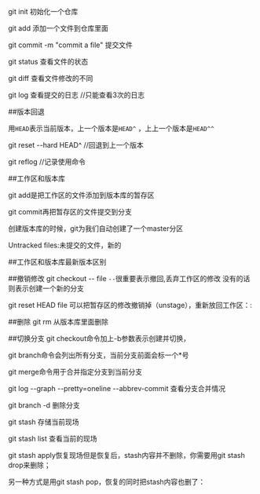 git init 初始化一个仓库

git add 添加一个文件到仓库里面

git commit -m "commit a file"   提交文件

git status 查看文件的状态

git diff  查看文件修改的不同

 git log 查看提交的日志  //只能查看3次的日志
 
##版本回退

用`HEAD`表示当前版本，上一个版本是`HEAD^` ，上上一个版本是`HEAD^^`

git reset --hard HEAD^   //回退到上一个版本

git reflog  //记录使用命令

##工作区和版本库

git add是把工作区的文件添加到版本库的暂存区

git commit再把暂存区的文件提交到分支

创建版本库的时候，git为我们自动创建了一个master分区

Untracked files:未提交的文件，新的

##工作区和版本库最新版本区别

##撤销修改
git checkout -- file      `--`很重要表示撤回,丢弃工作区的修改 没有的话则表示创建一个新的分支

git reset HEAD file  可以把暂存区的修改撤销掉（unstage），重新放回工作区：:

##删除
git rm		从版本库里面删除

##切换分支
git checkout命令加上-b参数表示创建并切换，

git branch命令会列出所有分支，当前分支前面会标一个*号

git merge命令用于合并指定分支到当前分支

git log --graph --pretty=oneline --abbrev-commit 查看分支合并情况

git branch -d 删除分支

git stash 存储当前现场

git stash list 查看当前的现场

git stash apply恢复现场但是恢复后，stash内容并不删除，你需要用git stash drop来删除；

另一种方式是用git stash pop，恢复的同时把stash内容也删了：